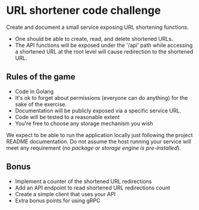 # URL shortener code challenge

Create and document a small service exposing URL shortening functions.  

- One should be able to create, read, and delete shortened URLs.
- The API functions will be exposed under the '/api' path while accessing a shortened URL at the root level will cause redirection to the shortened URL.

## Rules of the game

- Code in Golang
- It's ok to forget about permissions (everyone can do anything) for the sake of the exercise.
- Documentation will be publicly exposed via a specific service URL.
- Code will be tested to a reasonable extent
- You're free to choose any storage mechanism you wish

We expect to be able to run the application locally just following the project README documentation. Do not assume the host running your service will meet any requirement (_no package or storage engine is pre-installed_).

## Bonus

- Implement a counter of the shortened URL redirections
- Add an API endpoint to read shortened URL redirections count
- Create a simple client that uses your API
- Extra bonus points for using gRPC